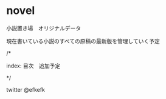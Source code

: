 # novel
小説置き場　オリジナルデータ

現在書いている小説のすべての原稿の最新版を管理していく予定

/*

index: 目次　追加予定



*/

twitter @efkefk




